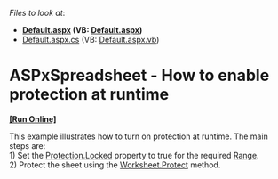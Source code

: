 <!-- default file list -->
*Files to look at*:

* **[Default.aspx](./CS/Default.aspx) (VB: [Default.aspx](./VB/Default.aspx))**
* [Default.aspx.cs](./CS/Default.aspx.cs) (VB: [Default.aspx.vb](./VB/Default.aspx.vb))
<!-- default file list end -->
# ASPxSpreadsheet - How to enable protection at runtime 
<!-- run online -->
**[[Run Online]](https://codecentral.devexpress.com/t191043/)**
<!-- run online end -->


<p>This example illustrates how to turn on protection at runtime. The main steps are:<br />1) Set the <a href="https://documentation.devexpress.com/CoreLibraries/DevExpressSpreadsheetProtection_Lockedtopic.aspx">Protection.Locked</a> property to true for the required <a href="https://documentation.devexpress.com/CoreLibraries/clsDevExpressSpreadsheetRangetopic.aspx">Range</a>.<br />2) Protect the sheet using the <a href="https://documentation.devexpress.com/CoreLibraries/DevExpressSpreadsheetWorksheet_Protecttopic.aspx">Worksheet.Protect</a> method.</p>

<br/>


